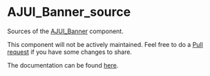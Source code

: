 # AJUI_Banner_source

Sources of the [AJUI_Banner](https://github.com/AJARProject/AJUI_Banner) component.

This component will not be actively maintained. Feel free to do a [Pull request](https://github.com/AJARProject/AJUI_Banner_source/pulls) if you have some changes to share.

The documentation can be found [here](https://github.com/AJARProject/AJUI_Banner/wiki).
